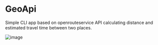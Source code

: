 # GeoApi

Simple CLI app based on openrouteservice API calculating distance and estimated travel time between two places.

![image](https://github.com/afilipkowski/GeoApi/assets/77990110/08946bc8-e7f4-4a18-840a-81a09f31de7a)


